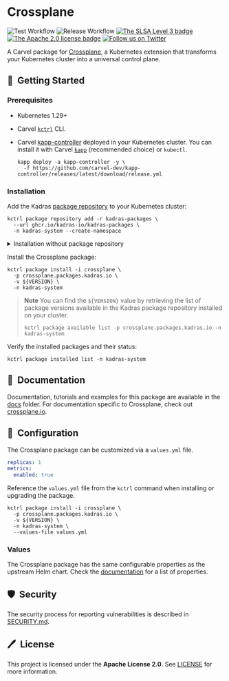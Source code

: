 # Crossplane

![Test Workflow](https://github.com/kadras-io/package-for-crossplane/actions/workflows/test.yml/badge.svg)
![Release Workflow](https://github.com/kadras-io/package-for-crossplane/actions/workflows/release.yml/badge.svg)
[![The SLSA Level 3 badge](https://slsa.dev/images/gh-badge-level3.svg)](https://slsa.dev/spec/v1.0/levels)
[![The Apache 2.0 license badge](https://img.shields.io/badge/License-Apache_2.0-blue.svg)](https://opensource.org/licenses/Apache-2.0)
[![Follow us on Twitter](https://img.shields.io/static/v1?label=Twitter&message=Follow&color=1DA1F2)](https://twitter.com/kadrasIO)

A Carvel package for [Crossplane](https://crossplane.io), a Kubernetes extension that transforms your Kubernetes cluster into a universal control plane.

## 🚀&nbsp; Getting Started

### Prerequisites

* Kubernetes 1.29+
* Carvel [`kctrl`](https://carvel.dev/kapp-controller/docs/latest/install/#installing-kapp-controller-cli-kctrl) CLI.
* Carvel [kapp-controller](https://carvel.dev/kapp-controller) deployed in your Kubernetes cluster. You can install it with Carvel [`kapp`](https://carvel.dev/kapp/docs/latest/install) (recommended choice) or `kubectl`.

  ```shell
  kapp deploy -a kapp-controller -y \
    -f https://github.com/carvel-dev/kapp-controller/releases/latest/download/release.yml
  ```

### Installation

Add the Kadras [package repository](https://github.com/kadras-io/kadras-packages) to your Kubernetes cluster:

  ```shell
  kctrl package repository add -r kadras-packages \
    --url ghcr.io/kadras-io/kadras-packages \
    -n kadras-system --create-namespace
  ```

<details><summary>Installation without package repository</summary>
The recommended way of installing the Crossplane package is via the Kadras <a href="https://github.com/kadras-io/kadras-packages">package repository</a>. If you prefer not using the repository, you can add the package definition directly using <a href="https://carvel.dev/kapp/docs/latest/install"><code>kapp</code></a> or <code>kubectl</code>.

  ```shell
  kubectl create namespace kadras-system
  kapp deploy -a crossplane-package -n kadras-system -y \
    -f https://github.com/kadras-io/package-for-crossplane/releases/latest/download/metadata.yml \
    -f https://github.com/kadras-io/package-for-crossplane/releases/latest/download/package.yml
  ```
</details>

Install the Crossplane package:

  ```shell
  kctrl package install -i crossplane \
    -p crossplane.packages.kadras.io \
    -v ${VERSION} \
    -n kadras-system
  ```

> **Note**
> You can find the `${VERSION}` value by retrieving the list of package versions available in the Kadras package repository installed on your cluster.
> 
>   ```shell
>   kctrl package available list -p crossplane.packages.kadras.io -n kadras-system
>   ```

Verify the installed packages and their status:

  ```shell
  kctrl package installed list -n kadras-system
  ```

## 📙&nbsp; Documentation

Documentation, tutorials and examples for this package are available in the [docs](docs) folder.
For documentation specific to Crossplane, check out [crossplane.io](https://docs.crossplane.io).

## 🎯&nbsp; Configuration

The Crossplane package can be customized via a `values.yml` file. 

  ```yaml
  replicas: 1
  metrics:
    enabled: true
  ```

Reference the `values.yml` file from the `kctrl` command when installing or upgrading the package.

  ```shell
  kctrl package install -i crossplane \
    -p crossplane.packages.kadras.io \
    -v ${VERSION} \
    -n kadras-system \
    --values-file values.yml
  ```

### Values

The Crossplane package has the same configurable properties as the upstream Helm chart. Check the [documentation](https://docs.crossplane.io/latest/software/install/#customize-the-crossplane-helm-chart) for a list of properties.

## 🛡️&nbsp; Security

The security process for reporting vulnerabilities is described in [SECURITY.md](SECURITY.md).

## 🖊️&nbsp; License

This project is licensed under the **Apache License 2.0**. See [LICENSE](LICENSE) for more information.
